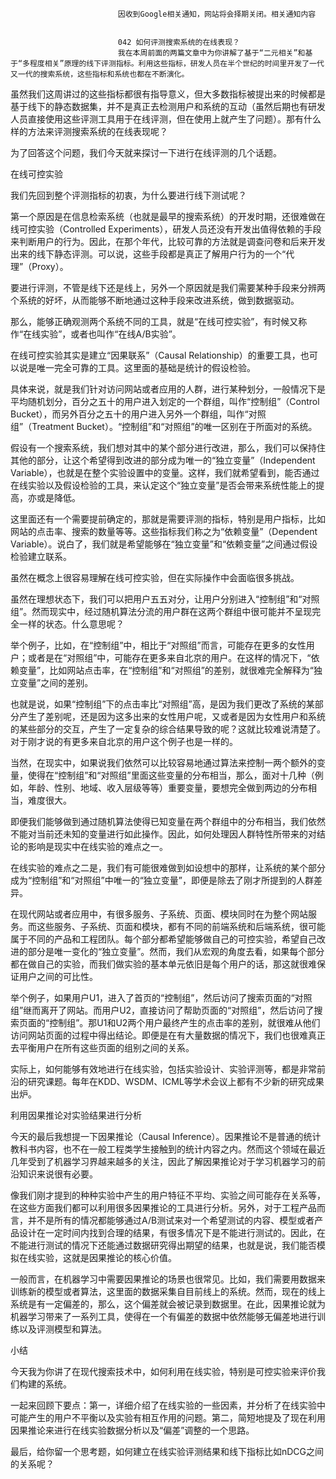 
                            
                            因收到Google相关通知，网站将会择期关闭。相关通知内容
                            
                            
                            042 如何评测搜索系统的在线表现？
                            我在本周前面的两篇文章中为你讲解了基于“二元相关”和基于“多程度相关”原理的线下评测指标。利用这些指标，研发人员在半个世纪的时间里开发了一代又一代的搜索系统，这些指标和系统也都在不断演化。

虽然我们这周讲过的这些指标都很有指导意义，但大多数指标被提出来的时候都是基于线下的静态数据集，并不是真正去检测用户和系统的互动（虽然后期也有研发人员直接使用这些评测工具用于在线评测，但在使用上就产生了问题）。那有什么样的方法来评测搜索系统的在线表现呢？

为了回答这个问题，我们今天就来探讨一下进行在线评测的几个话题。

在线可控实验

我们先回到整个评测指标的初衷，为什么要进行线下测试呢？

第一个原因是在信息检索系统（也就是最早的搜索系统）的开发时期，还很难做在线可控实验（Controlled Experiments），研发人员还没有开发出值得依赖的手段来判断用户的行为。因此，在那个年代，比较可靠的方法就是调查问卷和后来开发出来的线下静态评测。可以说，这些手段都是真正了解用户行为的一个“代理”（Proxy）。

要进行评测，不管是线下还是线上，另外一个原因就是我们需要某种手段来分辨两个系统的好坏，从而能够不断地通过这种手段来改进系统，做到数据驱动。

那么，能够正确观测两个系统不同的工具，就是“在线可控实验”，有时候又称作“在线实验”，或者也叫作“在线A/B实验”。

在线可控实验其实是建立“因果联系”（Causal Relationship）的重要工具，也可以说是唯一完全可靠的工具。这里面的基础是统计的假设检验。

具体来说，就是我们针对访问网站或者应用的人群，进行某种划分，一般情况下是平均随机划分，百分之五十的用户进入划定的一个群组，叫作“控制组”（Control Bucket），而另外百分之五十的用户进入另外一个群组，叫作“对照组”（Treatment Bucket）。“控制组”和“对照组”的唯一区别在于所面对的系统。

假设有一个搜索系统，我们想对其中的某个部分进行改进，那么，我们可以保持住其他的部分，让这个希望得到改进的部分成为唯一的“独立变量”（Independent Variable），也就是在整个实验设置中的变量。这样，我们就希望看到，能否通过在线实验以及假设检验的工具，来认定这个“独立变量”是否会带来系统性能上的提高，亦或是降低。

这里面还有一个需要提前确定的，那就是需要评测的指标，特别是用户指标，比如网站的点击率、搜索的数量等等。这些指标我们称之为“依赖变量”（Dependent Variable）。说白了，我们就是希望能够在“独立变量”和“依赖变量”之间通过假设检验建立联系。

虽然在概念上很容易理解在线可控实验，但在实际操作中会面临很多挑战。

虽然在理想状态下，我们可以把用户五五对分，让用户分别进入“控制组”和“对照组”。然而现实中，经过随机算法分流的用户群在这两个群组中很可能并不呈现完全一样的状态。什么意思呢？

举个例子，比如，在“控制组”中，相比于“对照组”而言，可能存在更多的女性用户；或者是在“对照组”中，可能存在更多来自北京的用户。在这样的情况下，“依赖变量”，比如网站点击率，在“控制组”和“对照组”的差别，就很难完全解释为“独立变量”之间的差别。

也就是说，如果“控制组”下的点击率比“对照组”高，是因为我们更改了系统的某部分产生了差别呢，还是因为这多出来的女性用户呢，又或者是因为女性用户和系统的某些部分的交互，产生了一定复杂的综合结果导致的呢？这就比较难说清楚了。对于刚才说的有更多来自北京的用户这个例子也是一样的。

当然，在现实中，如果说我们依然可以比较容易地通过算法来控制一两个额外的变量，使得在“控制组”和“对照组”里面这些变量的分布相当，那么，面对十几种（例如，年龄、性别、地域、收入层级等等）重要变量，要想完全做到两边的分布相当，难度很大。

即便我们能够做到通过随机算法使得已知变量在两个群组中的分布相当，我们依然不能对当前还未知的变量进行如此操作。因此，如何处理因人群特性所带来的对结论的影响是现实中在线实验的难点之一。

在线实验的难点之二是，我们有可能很难做到如设想中的那样，让系统的某个部分成为“控制组”和“对照组”中唯一的“独立变量”，即便是除去了刚才所提到的人群差异。

在现代网站或者应用中，有很多服务、子系统、页面、模块同时在为整个网站服务。而这些服务、子系统、页面和模块，都有不同的前端系统和后端系统，很可能属于不同的产品和工程团队。每个部分都希望能够做自己的可控实验，希望自己改进的部分是唯一变化的“独立变量”。然而，我们从宏观的角度去看，如果每个部分都在做自己的实验，而我们做实验的基本单元依旧是每个用户的话，那这就很难保证用户之间的可比性。

举个例子，如果用户U1，进入了首页的“控制组”，然后访问了搜索页面的“对照组”继而离开了网站。而用户U2，直接访问了帮助页面的“对照组”，然后访问了搜索页面的“控制组”。那U1和U2两个用户最终产生的点击率的差别，就很难从他们访问网站页面的过程中得出结论。即便是在有大量数据的情况下，我们也很难真正去平衡用户在所有这些页面的组别之间的关系。

实际上，如何能够有效地进行在线实验，包括实验设计、实验评测等，都是非常前沿的研究课题。每年在KDD、WSDM、ICML等学术会议上都有不少新的研究成果出炉。

利用因果推论对实验结果进行分析

今天的最后我想提一下因果推论（Causal Inference）。因果推论不是普通的统计教科书内容，也不在一般工程类学生接触到的统计内容之内。然而这个领域在最近几年受到了机器学习界越来越多的关注，因此了解因果推论对于学习机器学习的前沿知识来说很有必要。

像我们刚才提到的种种实验中产生的用户特征不平均、实验之间可能存在关系等，在这些方面我们都可以利用很多因果推论的工具进行分析。另外，对于工程产品而言，并不是所有的情况都能够通过A/B测试来对一个希望测试的内容、模型或者产品设计在一定时间内找到合理的结果，有很多情况下是不能进行测试的。因此，在不能进行测试的情况下还能通过数据研究得出期望的结果，也就是说，我们能否模拟在线实验，这就是因果推论的核心价值。

一般而言，在机器学习中需要因果推论的场景也很常见。比如，我们需要用数据来训练新的模型或者算法，这里面的数据采集自目前线上的系统。然而，现在的线上系统是有一定偏差的，那么，这个偏差就会被记录到数据里。在此，因果推论就为机器学习带来了一系列工具，使得在一个有偏差的数据中依然能够无偏差地进行训练以及评测模型和算法。

小结

今天我为你讲了在现代搜索技术中，如何利用在线实验，特别是可控实验来评价我们构建的系统。

一起来回顾下要点：第一，详细介绍了在线实验的一些因素，并分析了在线实验中可能产生的用户不平衡以及实验有相互作用的问题。第二，简短地提及了现在利用因果推论来进行在线实验数据分析以及“偏差”调整的一个思路。

最后，给你留一个思考题，如何建立在线实验评测结果和线下指标比如nDCG之间的关系呢？

                        
                        
                            